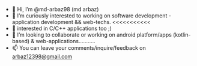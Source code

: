 - 👋 Hi, I’m @md-arbaz98 (md arbaz)
- 👀 I’m curiously interested to working on software development - application development && web-techs. <<<<<<<<<<<
- 🌱 interested in C/C++ applications too ;)
- 💞️ I’m looking to collaborate or working on android platform/apps (kotlin-based) & web-applications...........
- 📫 You can leave your comments/inquire/feedback on arbaz12398@gmail.com

<!---
md-arbaz98/md-arbaz98 is a ✨ special ✨ repository because its `README.md` (this file) appears on your GitHub profile.
You can click the Preview link to take a look at your changes.
--->
